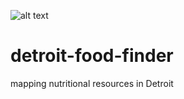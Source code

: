 ![alt text](https://alexbhill.files.wordpress.com/2012/09/tumblr_nnv19x2w9g1qcxh4do1_1280.png?w=924)

detroit-food-finder
===================

mapping nutritional resources in Detroit

